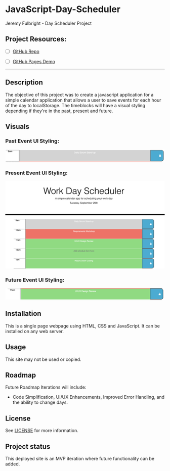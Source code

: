 # JavaScript-Day-Scheduler
Jeremy Fulbright - Day Scheduler Project

## Project Resources:

- [ ] [GitHub Repo](https://github.com/jfulbright/JavaScript-Day-Scheduler)
- [ ] [GitHub Pages Demo](https://jfulbright.github.io/Javascript-Day-Scheduler)


***



## Description
The objective of this project was to create a javascript application for a simple calendar application that allows a user to save events for each hour of the day to localStorage. The timeblocks will have a visual styling depending if they're in the past, present and future. 


## Visuals
### Past Event UI Styling: 

![uiz UI](assets/images/JavaScriptSchedule-Past.png "Past Events")

### Present Event  UI Styling:

![Quiz UI](assets/images/JavaScriptSchedule-Present.png "Present Events")

### Future Event UI Styling:

![uiz UI](assets/images/JavaScriptSchedule-Future.png "Future Events")


## Installation
This is a single page webpage using HTML, CSS and JavaScript. It can be installed on any web server.

## Usage
This site may not be used or copied.

## Roadmap
Future Roadmap Iterations will include:
* Code Simplification, UI/UX Enhancements, Improved Error Handling, and the ability to change days.


## License
See  [LICENSE](LICENSE "LICENSE") for more information.

## Project status
This deployed site is an MVP iteration where future functionality can be added. 
